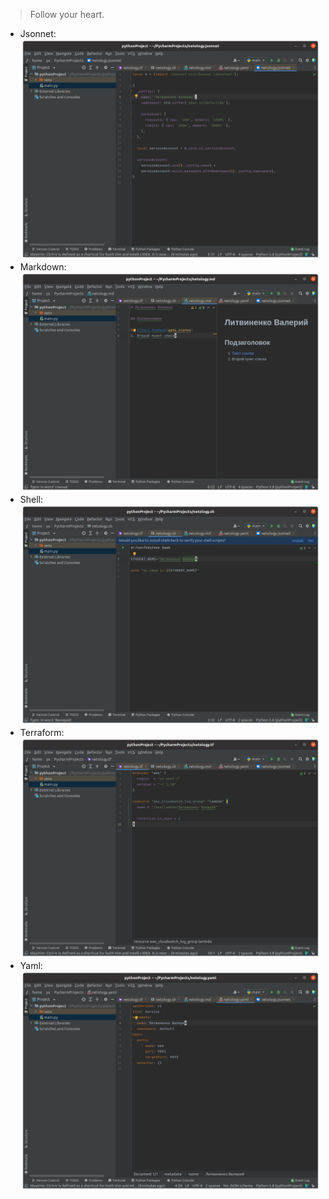  > Follow your heart.

 - Jsonnet: ![](img/jsonnet.png)
- Markdown: ![](img/md.png)
- Shell:![](img/sh.png)
- Terraform: ![](img/terra.png)
- Yaml: ![](img/yaml.png)
